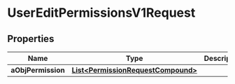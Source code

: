

# UserEditPermissionsV1Request

## Properties

Name | Type | Description | Notes
------------ | ------------- | ------------- | -------------
**aObjPermission** | [**List&lt;PermissionRequestCompound&gt;**](PermissionRequest.md) |  | 




